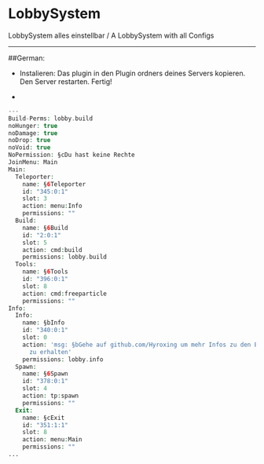 # LobbySystem
LobbySystem alles einstellbar / A LobbySystem with all Configs

--------------------
##German:

- Instalieren:
		Das plugin in den Plugin ordners deines Servers kopieren. Den Server restarten. Fertig!

-


```php
---
Build-Perms: lobby.build
noHunger: true
noDamage: true
noDrop: true
noVoid: true
NoPermission: §cDu hast keine Rechte
JoinMenu: Main
Main:
  Teleporter:
    name: §6Teleporter
    id: "345:0:1"
    slot: 3
    action: menu:Info
    permissions: ""
  Build:
    name: §6Build
    id: "2:0:1"
    slot: 5
    action: cmd:build
    permissions: lobby.build
  Tools:
    name: §6Tools
    id: "396:0:1"
    slot: 8
    action: cmd:freeparticle
    permissions: ""
Info:
  Info:
    name: §bInfo
    id: "340:0:1"
    slot: 0
    action: 'msg: §bGehe auf github.com/Hyroxing um mehr Infos zu den Einstellungen
      zu erhalten'
    permissions: lobby.info
  Spawn:
    name: §6Spawn
    id: "378:0:1"
    slot: 4
    action: tp:spawn
    permissions: ""
  Exit:
    name: §cExit
    id: "351:1:1"
    slot: 8
    action: menu:Main
    permissions: ""
...
```
